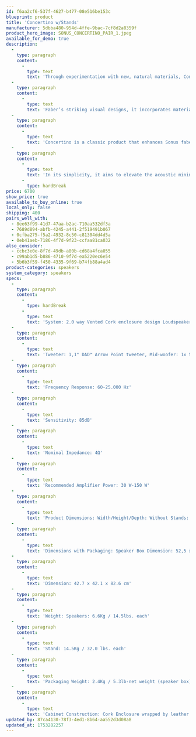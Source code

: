 ```yaml
---
id: f6aa2cf6-537f-4627-b477-08e516be153c
blueprint: product
title: 'Concertino w/Stands'
manufacturer: 5dbba480-954d-4ffe-9bac-7cf8d2a8359f
product_hero_image: SONUS_CONCERTINO_PAIR_1.jpeg
available_for_demo: true
description:
  -
    type: paragraph
    content:
      -
        type: text
        text: 'Through experimentation with new, natural materials, Concertino embraces the Natural Sound philosophy of Sonus faber. While it retains a historic trapezoidal shape emblematic of Sonus f'
  -
    type: paragraph
    content:
      -
        type: text
        text: 'Faber’s striking visual designs, it incorporates materials such as cork and plant-based leather alternatives for a modern acoustical soundstage.'
  -
    type: paragraph
    content:
      -
        type: text
        text: 'Concertino is a classic product that enhances Sonus faber’s iconic line of two-way speaker systems. These bookshelf speakers blend our history of timeless Italian craftsmanship with the advancements of new technological lifeblood.'
  -
    type: paragraph
    content:
      -
        type: text
        text: 'In its simplicity, it aims to elevate the acoustic minimalism of our origins.'
      -
        type: hardBreak
price: 6700
show_price: true
available_to_buy_online: true
local_only: false
shipping: 400
pairs_well_with:
  - 8ee63f99-41d7-47aa-b2ac-710aa532df3a
  - 7689d894-abfb-4245-a441-2f519491b067
  - 0cfba275-f5a2-4932-8c50-c81304dd4d5a
  - 0eb41aeb-7186-4f7d-9f23-ccfaa81ca032
also_consider:
  - ccbc3e0e-8f7d-49db-a80b-cd68a4fca055
  - c99ab1d5-b886-4710-9f7d-ea5220ec6e54
  - 5b6b3f59-f450-4335-9f69-b74fb88a4ad4
product-categories: speakers
system_category: speakers
specs:
  -
    type: paragraph
    content:
      -
        type: hardBreak
      -
        type: text
        text: 'System: 2.0 way Vented Cork enclosure design Loudspeakers'
  -
    type: paragraph
    content:
      -
        type: text
        text: 'Tweeter: 1,1" DAD™ Arrow Point tweeter, Mid-woofer: 1x 5.25" Ferrite Magnet Mid-woofer Crossover Points - 1700Hz'
  -
    type: paragraph
    content:
      -
        type: text
        text: 'Frequency Response: 60-25.000 Hz'
  -
    type: paragraph
    content:
      -
        type: text
        text: 'Sensitivity: 85dB'
  -
    type: paragraph
    content:
      -
        type: text
        text: 'Nominal Impedance: 4Ω'
  -
    type: paragraph
    content:
      -
        type: text
        text: 'Recommended Amplifier Power: 30 W-150 W'
  -
    type: paragraph
    content:
      -
        type: text
        text: 'Product Dimensions: Width/Height/Depth: Without Stands: 21,4 x 31,4 x 29,6cm / 8,4 x 12,4 x 11,6 inch (per speaker) With Stands: 27 x104,4 x 32 cm /10,6 x 41 x 12,6 inch'
  -
    type: paragraph
    content:
      -
        type: text
        text: 'Dimensions with Packaging: Speaker Box Dimension: 52,5 x 46,0x 41,5 cm Stand Box'
  -
    type: paragraph
    content:
      -
        type: text
        text: 'Dimension: 42.7 x 42.1 x 82.6 cm'
  -
    type: paragraph
    content:
      -
        type: text
        text: 'Weight: Speakers: 6.6Kg / 14.5lbs. each'
  -
    type: paragraph
    content:
      -
        type: text
        text: 'Stand: 14.5Kg / 32.0 lbs. each'
  -
    type: paragraph
    content:
      -
        type: text
        text: 'Packaging Weight: 2.4Kg / 5.3lb-net weight (speaker box) 3Kg / 6,61lb: net weight (stand box)'
  -
    type: paragraph
    content:
      -
        type: text
        text: 'Cabinet Construction: Cork Enclosure wrapped by leather and Solid Wood side panels'
updated_by: 87ca4130-78f3-4ed1-8b64-aa552d3d08a8
updated_at: 1753282257
---
```

